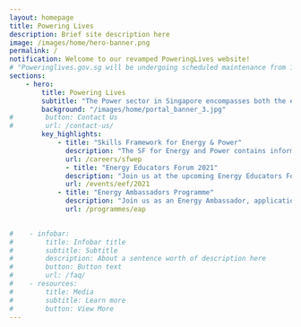 ```yaml
---
layout: homepage
title: Powering Lives
description: Brief site description here
image: /images/home/hero-banner.png 
permalink: /
notification: Welcome to our revamped PoweringLives website! 
# "Poweringlives.gov.sg will be undergoing scheduled maintenance from 18 Jun 2021 (09:00) to 19 Jun 2021 (02:00), and will not be available during this period. We apologise for any inconvenience."
sections:
    - hero:
        title: Powering Lives
        subtitle: "The Power sector in Singapore encompasses both the electricity and gas sectors. Together with our industry partners, we ensure that a stable and affordable supply of energy is delivered to consumers."
        background: "/images/home/portal_banner_3.jpg"
#        button: Contact Us
#        url: /contact-us/
        key_highlights:
            - title: "Skills Framework for Energy & Power"
              description: "The SF for Energy and Power contains information on trends, career pathways, occupations, job roles, skills and competencies and training programmes." 
              url: /careers/sfwep
              - title: "Energy Educators Forum 2021"
              description: "Join us at the upcoming Energy Educators Forum on 23 July! The forum will discuss global and local energy trends and opportunities, and encourage shared learning among schools on innovative approaches to teach energy-related concepts."
              url: /events/eef/2021
            - title: "Energy Ambassadors Programme"
              description: "Join us as an Energy Ambassador, applications are open now till 31 August 2021!"
              url: /programmes/eap

              
#    - infobar:
#        title: Infobar title
#        subtitle: Subtitle
#        description: About a sentence worth of description here
#        button: Button text
#        url: /faq/
#    - resources:
#        title: Media
#        subtitle: Learn more
#        button: View More
---
```


